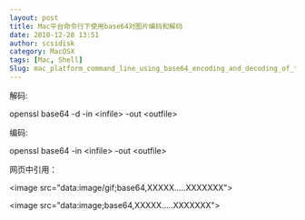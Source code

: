 ```yaml
---
layout: post
title: Mac平台命令行下使用base64对图片编码和解码
date: 2010-12-28 13:51
author: scsidisk
category: MacOSX
tags: [Mac, Shell]
Slug: mac_platform_command_line_using_base64_encoding_and_decoding_of_the_picture
---
```


解码:

openssl base64 -d -in \<infile\> -out \<outfile\>

编码:

openssl base64 -in \<infile\> -out \<outfile\>

网页中引用：

\<image src="data:image/gif;base64,XXXXX.....XXXXXXX"\>

\<image src="data:image;base64,XXXXX.....XXXXXXX"\>

<div class="posttagsblock">
</div>


